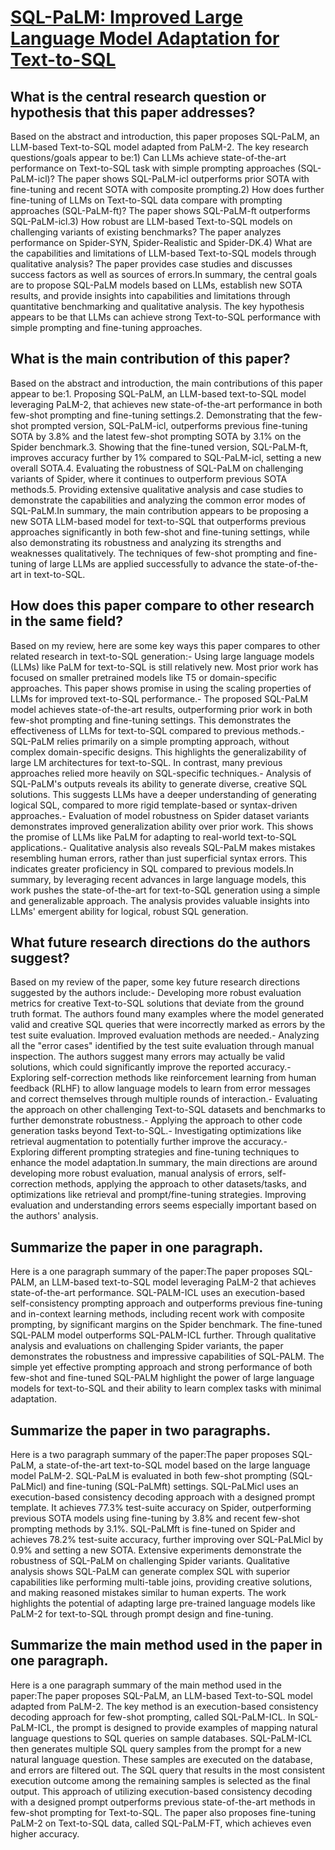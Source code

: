 # [SQL-PaLM: Improved Large Language Model Adaptation for Text-to-SQL](https://arxiv.org/abs/2306.00739)

## What is the central research question or hypothesis that this paper addresses?

Based on the abstract and introduction, this paper proposes SQL-PaLM, an LLM-based Text-to-SQL model adapted from PaLM-2. The key research questions/goals appear to be:1) Can LLMs achieve state-of-the-art performance on Text-to-SQL task with simple prompting approaches (SQL-PaLM-icl)? The paper shows SQL-PaLM-icl outperforms prior SOTA with fine-tuning and recent SOTA with composite prompting.2) How does further fine-tuning of LLMs on Text-to-SQL data compare with prompting approaches (SQL-PaLM-ft)? The paper shows SQL-PaLM-ft outperforms SQL-PaLM-icl.3) How robust are LLM-based Text-to-SQL models on challenging variants of existing benchmarks? The paper analyzes performance on Spider-SYN, Spider-Realistic and Spider-DK.4) What are the capabilities and limitations of LLM-based Text-to-SQL models through qualitative analysis? The paper provides case studies and discusses success factors as well as sources of errors.In summary, the central goals are to propose SQL-PaLM models based on LLMs, establish new SOTA results, and provide insights into capabilities and limitations through quantitative benchmarking and qualitative analysis. The key hypothesis appears to be that LLMs can achieve strong Text-to-SQL performance with simple prompting and fine-tuning approaches.


## What is the main contribution of this paper?

Based on the abstract and introduction, the main contributions of this paper appear to be:1. Proposing SQL-PaLM, an LLM-based text-to-SQL model leveraging PaLM-2, that achieves new state-of-the-art performance in both few-shot prompting and fine-tuning settings.2. Demonstrating that the few-shot prompted version, SQL-PaLM-icl, outperforms previous fine-tuning SOTA by 3.8% and the latest few-shot prompting SOTA by 3.1% on the Spider benchmark.3. Showing that the fine-tuned version, SQL-PaLM-ft, improves accuracy further by 1% compared to SQL-PaLM-icl, setting a new overall SOTA.4. Evaluating the robustness of SQL-PaLM on challenging variants of Spider, where it continues to outperform previous SOTA methods.5. Providing extensive qualitative analysis and case studies to demonstrate the capabilities and analyzing the common error modes of SQL-PaLM.In summary, the main contribution appears to be proposing a new SOTA LLM-based model for text-to-SQL that outperforms previous approaches significantly in both few-shot and fine-tuning settings, while also demonstrating its robustness and analyzing its strengths and weaknesses qualitatively. The techniques of few-shot prompting and fine-tuning of large LLMs are applied successfully to advance the state-of-the-art in text-to-SQL.


## How does this paper compare to other research in the same field?

Based on my review, here are some key ways this paper compares to other related research in text-to-SQL generation:- Using large language models (LLMs) like PaLM for text-to-SQL is still relatively new. Most prior work has focused on smaller pretrained models like T5 or domain-specific approaches. This paper shows promise in using the scaling properties of LLMs for improved text-to-SQL performance.- The proposed SQL-PaLM model achieves state-of-the-art results, outperforming prior work in both few-shot prompting and fine-tuning settings. This demonstrates the effectiveness of LLMs for text-to-SQL compared to previous methods.- SQL-PaLM relies primarily on a simple prompting approach, without complex domain-specific designs. This highlights the generalizability of large LM architectures for text-to-SQL. In contrast, many previous approaches relied more heavily on SQL-specific techniques.- Analysis of SQL-PaLM's outputs reveals its ability to generate diverse, creative SQL solutions. This suggests LLMs have a deeper understanding of generating logical SQL, compared to more rigid template-based or syntax-driven approaches.- Evaluation of model robustness on Spider dataset variants demonstrates improved generalization ability over prior work. This shows the promise of LLMs like PaLM for adapting to real-world text-to-SQL applications.- Qualitative analysis also reveals SQL-PaLM makes mistakes resembling human errors, rather than just superficial syntax errors. This indicates greater proficiency in SQL compared to previous models.In summary, by leveraging recent advances in large language models, this work pushes the state-of-the-art for text-to-SQL generation using a simple and generalizable approach. The analysis provides valuable insights into LLMs' emergent ability for logical, robust SQL generation.


## What future research directions do the authors suggest?

Based on my review of the paper, some key future research directions suggested by the authors include:- Developing more robust evaluation metrics for creative Text-to-SQL solutions that deviate from the ground truth format. The authors found many examples where the model generated valid and creative SQL queries that were incorrectly marked as errors by the test suite evaluation. Improved evaluation methods are needed.- Analyzing all the "error cases" identified by the test suite evaluation through manual inspection. The authors suggest many errors may actually be valid solutions, which could significantly improve the reported accuracy.- Exploring self-correction methods like reinforcement learning from human feedback (RLHF) to allow language models to learn from error messages and correct themselves through multiple rounds of interaction.- Evaluating the approach on other challenging Text-to-SQL datasets and benchmarks to further demonstrate robustness.- Applying the approach to other code generation tasks beyond Text-to-SQL.- Investigating optimizations like retrieval augmentation to potentially further improve the accuracy.- Exploring different prompting strategies and fine-tuning techniques to enhance the model adaptation.In summary, the main directions are around developing more robust evaluation, manual analysis of errors, self-correction methods, applying the approach to other datasets/tasks, and optimizations like retrieval and prompt/fine-tuning strategies. Improving evaluation and understanding errors seems especially important based on the authors' analysis.


## Summarize the paper in one paragraph.

Here is a one paragraph summary of the paper:The paper proposes SQL-PALM, an LLM-based text-to-SQL model leveraging PaLM-2 that achieves state-of-the-art performance. SQL-PALM-ICL uses an execution-based self-consistency prompting approach and outperforms previous fine-tuning and in-context learning methods, including recent work with composite prompting, by significant margins on the Spider benchmark. The fine-tuned SQL-PALM model outperforms SQL-PALM-ICL further. Through qualitative analysis and evaluations on challenging Spider variants, the paper demonstrates the robustness and impressive capabilities of SQL-PALM. The simple yet effective prompting approach and strong performance of both few-shot and fine-tuned SQL-PALM highlight the power of large language models for text-to-SQL and their ability to learn complex tasks with minimal adaptation.


## Summarize the paper in two paragraphs.

Here is a two paragraph summary of the paper:The paper proposes SQL-PaLM, a state-of-the-art text-to-SQL model based on the large language model PaLM-2. SQL-PaLM is evaluated in both few-shot prompting (SQL-PaLMicl) and fine-tuning (SQL-PaLMft) settings. SQL-PaLMicl uses an execution-based consistency decoding approach with a designed prompt template. It achieves 77.3% test-suite accuracy on Spider, outperforming previous SOTA models using fine-tuning by 3.8% and recent few-shot prompting methods by 3.1%. SQL-PaLMft is fine-tuned on Spider and achieves 78.2% test-suite accuracy, further improving over SQL-PaLMicl by 0.9% and setting a new SOTA. Extensive experiments demonstrate the robustness of SQL-PaLM on challenging Spider variants. Qualitative analysis shows SQL-PaLM can generate complex SQL with superior capabilities like performing multi-table joins, providing creative solutions, and making reasoned mistakes similar to human experts. The work highlights the potential of adapting large pre-trained language models like PaLM-2 for text-to-SQL through prompt design and fine-tuning.


## Summarize the main method used in the paper in one paragraph.

Here is a one paragraph summary of the main method used in the paper:The paper proposes SQL-PaLM, an LLM-based Text-to-SQL model adapted from PaLM-2. The key method is an execution-based consistency decoding approach for few-shot prompting, called SQL-PaLM-ICL. In SQL-PaLM-ICL, the prompt is designed to provide examples of mapping natural language questions to SQL queries on sample databases. SQL-PaLM-ICL then generates multiple SQL query samples from the prompt for a new natural language question. These samples are executed on the database, and errors are filtered out. The SQL query that results in the most consistent execution outcome among the remaining samples is selected as the final output. This approach of utilizing execution-based consistency decoding with a designed prompt outperforms previous state-of-the-art methods in few-shot prompting for Text-to-SQL. The paper also proposes fine-tuning PaLM-2 on Text-to-SQL data, called SQL-PaLM-FT, which achieves even higher accuracy.
